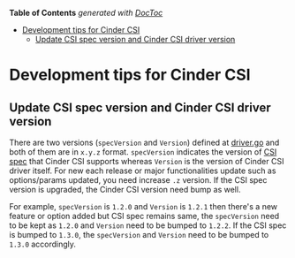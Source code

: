 <!-- START doctoc generated TOC please keep comment here to allow auto update -->
<!-- DON'T EDIT THIS SECTION, INSTEAD RE-RUN doctoc TO UPDATE -->
**Table of Contents**  *generated with [DocToc](https://github.com/thlorenz/doctoc)*

- [Development tips for Cinder CSI](#development-tips-for-cinder-csi)
  - [Update CSI spec version and Cinder CSI driver version](#update-csi-spec-version-and-cinder-csi-driver-version)

<!-- END doctoc generated TOC please keep comment here to allow auto update -->


# Development tips for Cinder CSI

## Update CSI spec version and Cinder CSI driver version

There are two versions (`specVersion` and `Version`) defined at [driver.go](../../pkg/csi/cinder/driver.go) and both of them are in `x.y.z` format. `specVersion` indicates the version of [CSI spec](https://github.com/container-storage-interface/spec) that Cinder CSI supports whereas `Version` is the version of Cinder CSI driver itself. For new each release or major functionalities update such as options/params updated, you need increase `.z` version. If the CSI spec version is upgraded, the Cinder CSI version need bump as well.

For example, `specVersion` is `1.2.0` and `Version` is `1.2.1` then there's a new feature or option added but CSI spec remains same, the `specVersion` need to be kept as `1.2.0` and `Version` need to be bumped to `1.2.2`. If the CSI spec is bumped to `1.3.0`, the `specVersion` and `Version` need to be bumped to `1.3.0` accordingly.
